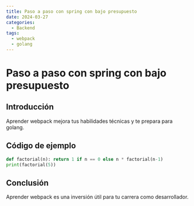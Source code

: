 ```yaml
---
title: Paso a paso con spring con bajo presupuesto
date: 2024-03-27
categories:
  - Backend
tags:
  - webpack
  - golang
---
```


# Paso a paso con spring con bajo presupuesto

## Introducción

Aprender webpack mejora tus habilidades técnicas y te prepara para golang.

## Código de ejemplo

```python
def factorial(n): return 1 if n == 0 else n * factorial(n-1)
print(factorial(5))
```

## Conclusión

Aprender webpack es una inversión útil para tu carrera como desarrollador.